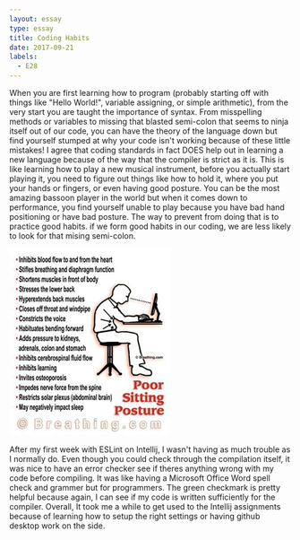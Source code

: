 ```yaml
---
layout: essay
type: essay
title: Coding Habits
date: 2017-09-21
labels:
  - E28
---
```


When you are first learning how to program (probably starting off with things like "Hello World!", variable assigning, or simple arithmetic), from the very start you are taught the importance of syntax. From misspelling methods or variables to missing that blasted semi-colon that seems to ninja itself out of our code, you can have the theory of the language down but find yourself stumped at why your code isn't working because of these little mistakes! I agree that coding standards in fact DOES help out in learning a new language because of the way that the compiler is strict as it is. This is like learning how to play a new musical instrument, before you actually start playing it, you need to figure out things like how to hold it, where you put your hands or fingers, or even having good posture. You can be the most amazing bassoon player in the world but when it comes down to performance, you find yourself unable to play because you have bad hand positioning or have bad posture. The way to prevent from doing that is to practice good habits. if we form good habits in our coding, we are less likely to look for that mising semi-colon. 

<img class="ui fluid image" src="../images/poor-posture.jpg">

After my first week with ESLint on Intellij, I wasn't having as much trouble as I normally do. Even though you could check through the compilation itself, it was nice to have an error checker see if theres anything wrong with my code before compiling. It was like having a Microsoft Office Word spell check and grammer but for programmers. The green checkmark is pretty helpful because again, I can see if my code is written sufficiently for the compiler. Overall, It took me a while to get used to the Intellij assignments because of learning how to setup the right settings or having github desktop work on the side.  
